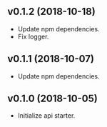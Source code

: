 ## v0.1.2 (2018-10-18)

* Update npm dependencies.
* Fix logger.

## v0.1.1 (2018-10-07)

* Update npm dependencies.

## v0.1.0 (2018-10-05)

* Initialize api starter.
